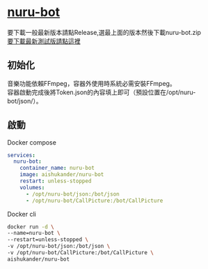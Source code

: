 # [nuru-bot](https://discord.com/api/oauth2/authorize?client_id=999157840063242330&permissions=8&scope=applications.commands+bot)
要下載一般最新版本請點Release,選最上面的版本然後下載nuru-bot.zip <br>
[要下載最新測試版請點這裡](https://github.com/aishukander/nuru-bot/archive/refs/heads/main.zip) <br>

## 初始化
音樂功能依賴FFmpeg，容器外使用時系統必需安裝FFmpeg。 <br>
容器啟動完成後將Token.json的內容填上即可（預設位置在/opt/nuru-bot/json/）。 <br>

## 啟動
Docker compose <br>
```yml
services:
  nuru-bot:
    container_name: nuru-bot
    image: aishukander/nuru-bot
    restart: unless-stopped
    volumes:
      - /opt/nuru-bot/json:/bot/json
      - /opt/nuru-bot/CallPicture:/bot/CallPicture
```

Docker cli <br>
```bash
docker run -d \
--name=nuru-bot \
--restart=unless-stopped \
-v /opt/nuru-bot/json:/bot/json \
-v /opt/nuru-bot/CallPicture:/bot/CallPicture \
aishukander/nuru-bot
```
